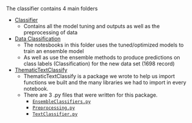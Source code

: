 The classifier contains 4 main folders
* [Classifier](https://github.com/statisticCanada/Project/tree/master/Code/Classifier/Classifiers)
  * Contains all the model tuning and outputs as well as the preprocessing of data
* [Data Classification](https://github.com/statisticCanada/Project/tree/master/Code/Classifier/Data%20Classification%20)
  * The notesbooks in this folder uses the tuned/optimized models to train an ensemble model
  * As well as use the ensemble methods to produce predictions on class labels (Classification) for the new data set (1698 record)
* [ThematicTextClassify](https://github.com/statisticCanada/Project/tree/master/Code/Classifier/ThematicTextClassify)
  * ThematicTextClassify is a package we wrote to help us import functions we built and the many libraries we had to import in every notebook. 
  * There are 3 .py files that were written for this package. 
    * [`EnsembleClassifiers.py`](https://github.com/statisticCanada/Project/blob/master/Code/Classifier/ThematicTextClassify/EnsembleClassifiers.py)
    * [`Preprocessing.py`](https://github.com/statisticCanada/Project/blob/master/Code/Classifier/ThematicTextClassify/Preprocessing.py)
    * [`TextClassifier.py`](https://github.com/statisticCanada/Project/blob/master/Code/Classifier/ThematicTextClassify/TextClassifier.py)
    
